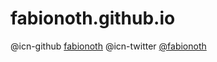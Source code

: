 # fabionoth.github.io

@icn-github [fabionoth](https://github.com/fabionoth)
@icn-twitter [@fabionoth](https://twitter.com/fabionoth)



